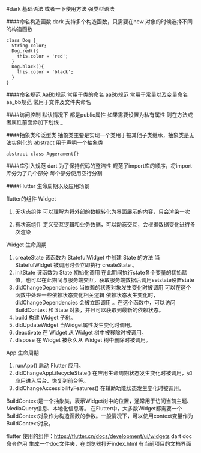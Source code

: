 
#dark 基础语法 或者一下使用方法
强类型语法

####命名构造函数
dark 支持多个构造函数，只需要在new 对象的时候选择不同的构造函数
```
class Dog {
  String color;
  Dog.red(){
    this.color = 'red';
  }
  Dog.black(){
    this.color = 'black';
  }
}
```
####命名规范
AaBb规范 常用于类的命名
aaBb规范 常用于常量以及变量命名
aa_bb规范 常用于文件及文件夹命名

####访问控制
默认情况下 都是public属性 如果需要设置为私有属性 则在方法或者属性前面添加下划线 _

####抽象类和泛型类
抽象类主要是实现一个类用于被其他子类继承，抽象类是无法实例化的
abstract 用于声明一个抽象类
```
abstract class Aggerament{}
```
####库引入规范
dart 为了保持代码的整洁性 规范了import库的顺序，将import库分为了几个部分 每个部分使用空行分割

####Flutter 生命周期以及应用场景

flutter的组件 Widget
1. 无状态组件
   可以理解为将外部的数据转化为界面展示的内容，只会渲染一次

2. 有状态组件
    定义交互逻辑和业务数据，可以动态交互，会根据数据变化进行多次渲染

Widget 生命周期
1. createState 该函数为 StatefulWidget 中创建 State 的方法
    当 StatefulWidget 被调用时会立即执行 createState 。
2. initState 该函数为 State 初始化调用
    在此期间执行state各个变量的初始赋值，也可以在此期间与服务端交互，获取服务端数据后调用setstate设置state
3. didChangeDependencies 当依赖的状态对象发生变化时被调用 可以在这个函数中处理一些依赖状态变化相关逻辑
    依赖状态发生变化时，didChangeDependencies 会被立即调用 。在这个函数中，可以访问 BuildContext 和 State 对象，并且可以获取到最新的依赖状态。
4. build 构建 Widget 子树。
5. didUpdateWidget 当Widget属性发生变化时调用。
6. deactivate 在 Widget 从 Widget 树中被移除时被调用。
7. dispose 在 Widget 被永久从 Widget 树中删除时被调用。

App 生命周期
1. runApp() 启动 Flutter 应用。
2. didChangeAppLifecycleState() 在应用生命周期状态发生变化时被调用，如应用进入后台、恢复到前台等。
3. didChangeAccessibilityFeatures() 在辅助功能状态发生变化时被调用。

BuildContext是一个抽象类，表示Widget树中的位置，通常用于访问当前主题、MediaQuery信息、本地化信息等。
在Flutter中，大多数Widget都需要一个BuildContext对象作为构造函数的参数。一般情况下，可以使用context变量作为BuildContext对象。

flutter 使用的组件：https://flutter.cn/docs/development/ui/widgets
dart doc 命令作用 生成一个doc文件夹，在浏览器打开index.html 有当前项目的文档界面

